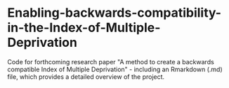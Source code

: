 # Enabling-backwards-compatibility-in-the-Index-of-Multiple-Deprivation
Code for forthcoming research paper "A method to create a backwards compatible Index of Multiple Deprivation" - including an Rmarkdown (.md) file, which provides a detailed overview of the project.
